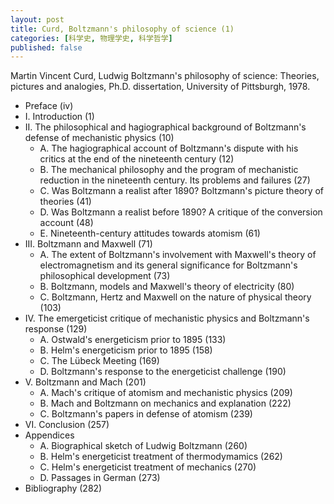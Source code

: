 ```yaml
---
layout: post
title: Curd, Boltzmann's philosophy of science (1)
categories: [科学史, 物理学史, 科学哲学]
published: false
---
```


Martin Vincent Curd, Ludwig Boltzmann's philosophy of science: Theories, pictures and analogies, Ph.D. dissertation, University of Pittsburgh, 1978.

* Preface (iv)
* I. Introduction (1)
* II. The philosophical and hagiographical background of Boltzmann's defense of mechanistic physics (10)
  * A. The hagiographical account of Boltzmann's dispute with his critics at the end of the nineteenth century (12)
  * B. The mechanical philosophy and the program of mechanistic reduction in the nineteenth century. Its problems and failures (27)
  * C. Was Boltzmann a realist after 1890? Boltzmann's picture theory of theories (41)
  * D. Was Boltzmann a realist before 1890? A critique of the conversion account (48)
  * E. Nineteenth-century attitudes towards atomism (61)
* III. Boltzmann and Maxwell (71)
  * A. The extent of Boltzmann's involvement with Maxwell's theory of electromagnetism and its general significance for Boltzmann's philosophical development (73)
  * B. Boltzmann, models and Maxwell's theory of electricity (80)
  * C. Boltzmann, Hertz and Maxwell on the nature of physical theory (103)
* IV. The emergeticist critique of mechanistic physics and Boltzmann's response (129)
  * A. Ostwald's energeticism prior to 1895 (133)
  * B. Helm's energeticism prior to 1895 (158)
  * C. The Lübeck Meeting (169)
  * D. Boltzmann's response to the energeticist challenge (190)
* V. Boltzmann and Mach (201)
  * A. Mach's critique of atomism and mechanistic physics (209)
  * B. Mach and Boltzmann on mechanics and explanation (222)
  * C. Boltzmann's papers in defense of atomism (239)
* VI. Conclusion (257)
* Appendices
  * A. Biographical sketch of Ludwig Boltzmann (260)
  * B. Helm's energeticist treatment of thermodymamics (262)
  * C. Helm's energeticist treatment of mechanics (270)
  * D. Passages in German (273)
* Bibliography (282)
	
  
